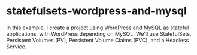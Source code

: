 # statefulsets-wordpress-and-mysql
 In this example, I create a project using WordPress and MySQL as stateful applications, with WordPress depending on MySQL. We'll use StatefulSets, Persistent Volumes (PV), Persistent Volume Claims (PVC), and a Headless Service.
